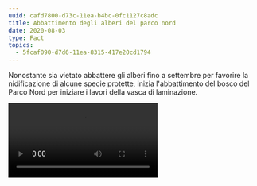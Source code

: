 ```yaml
---
uuid: cafd7800-d73c-11ea-b4bc-0fc1127c8adc
title: Abbattimento degli alberi del parco nord
date: 2020-08-03
type: Fact
topics:
  - 5fcaf090-d7d6-11ea-8315-417e20cd1794
---
```

Nonostante sia vietato abbattere gli alberi fino a settembre per favorire la nidificazione di alcune specie protette, inizia l'abbattimento del bosco del Parco Nord per iniziare i lavori della vasca di laminazione. 

<video controls="true" src="../../static/media/events/cafd7800-d73c-11ea-b4bc-0fc1127c8adc/abbattimento-alberi-parco-nord.mp4" />

